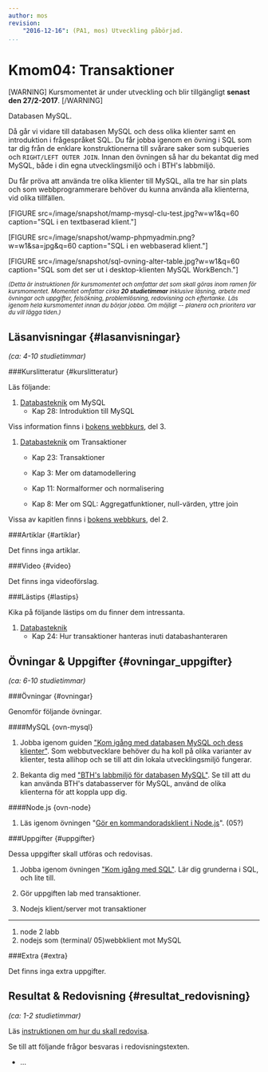 ```yaml
---
author: mos
revision:
    "2016-12-16": (PA1, mos) Utveckling påbörjad.
...
```

Kmom04: Transaktioner
==================================

[WARNING]
Kursmomentet är under utveckling och blir tillgängligt **senast den 27/2-2017**.
[/WARNING]


Databasen MySQL.

Då går vi vidare till databasen MySQL och dess olika klienter samt en introduktion i frågespråket SQL. Du får jobba igenom en övning i SQL som tar dig från de enklare konstruktionerna till svårare saker som subqueries och `RIGHT/LEFT OUTER JOIN`. Innan den övningen så har du bekantat dig med MySQL, både i din egna utvecklingsmiljö och i BTH's labbmiljö.

Du får pröva att använda tre olika klienter till MySQL, alla tre har sin plats och som webbprogrammerare behöver du kunna använda alla klienterna, vid olika tillfällen.

[FIGURE src=/image/snapshot/mamp-mysql-clu-test.jpg?w=w1&q=60 caption="SQL i en textbaserad klient."]

[FIGURE src=/image/snapshot/wamp-phpmyadmin.png?w=w1&sa=jpg&q=60 caption="SQL i en webbaserad klient."]

[FIGURE src=/image/snapshot/sql-ovning-alter-table.jpg?w=w1&q=60 caption="SQL som det ser ut i desktop-klienten MySQL WorkBench."]


<!--more-->
<!--
[FIGURE src=/image/snapht15/linux-what-now.png?w=w2 caption="Okey, terminalen, och nu då?"]
-->

<small><i>(Detta är instruktionen för kursmomentet och omfattar det som skall göras inom ramen för kursmomentet. Momentet omfattar cirka **20 studietimmar** inklusive läsning, arbete med övningar och uppgifter, felsökning, problemlösning, redovisning och eftertanke. Läs igenom hela kursmomentet innan du börjar jobba. Om möjligt -- planera och prioritera var du vill lägga tiden.)</i></small>



Läsanvisningar  {#lasanvisningar}
---------------------------------

*(ca: 4-10 studietimmar)*


###Kurslitteratur  {#kurslitteratur}

Läs följande:

1. [Databasteknik](kunskap/boken-databasteknik) om MySQL
    * Kap 28: Introduktion till MySQL

Viss information finns i [bokens webbkurs](http://www.databasteknik.se/webbkursen/), del 3.


1. [Databasteknik](kunskap/boken-databasteknik) om Transaktioner
    * Kap 23: Transaktioner

    * Kap 3: Mer om datamodellering
    * Kap 11: Normalformer och normalisering

    * Kap 8: Mer om SQL: Aggregatfunktioner, null-värden, yttre join

Vissa av kapitlen finns i [bokens webbkurs](http://www.databasteknik.se/webbkursen/), del 2.



###Artiklar {#artiklar}

Det finns inga artiklar.



###Video  {#video}

Det finns inga videoförslag.



###Lästips {#lastips}

Kika på följande lästips om du finner dem intressanta.

1. [Databasteknik](kunskap/boken-databasteknik)
    * Kap 24: Hur transaktioner hanteras inuti databashanteraren




Övningar & Uppgifter  {#ovningar_uppgifter}
-------------------------------------------

*(ca: 6-10 studietimmar)*



###Övningar {#ovningar}

Genomför följande övningar.



####MySQL {ovn-mysql}

1. Jobba igenom guiden ["Kom igång med databasen MySQL och dess klienter"](kunskap/kom-igang-med-databasen-mysql-och-dess-klienter). Som webbutvecklare behöver du ha koll på olika varianter av klienter, testa allihop och se till att din lokala utvecklingsmiljö fungerar.

1. Bekanta dig med ["BTH's labbmiljö för databasen MySQL"](kunskap/bth-s-labbmiljo-for-databasen-mysql). Se till att du kan använda BTH's databasserver för MySQL, använd de olika klienterna för att koppla upp dig.



####Node.js {ovn-node}

1. Läs igenom övningen "[Gör en kommandoradsklient i Node.js](kunskap/gor-en-kommandoradsklient-i-node-js)". (05?)



###Uppgifter {#uppgifter}

Dessa uppgifter skall utföras och redovisas.

1. Jobba igenom övningen ["Kom igång med SQL"](uppgift/kom-igang-med-sql). Lär dig grunderna i SQL, och lite till.

1. Gör uppgiften lab med transaktioner.

1. Nodejs klient/server mot transaktioner


<hr>

1. node 2 labb
1. nodejs som (terminal/ 05)webbklient mot MySQL




###Extra {#extra}

Det finns inga extra uppgifter.

<!--
Fortsätt träna på JavaScript i webbläsaren.

1. Gör uppgiften "[Memory - rita flaggor med JavaScript vid DOM](uppgift/memory-rita-flaggor-med-javascript-och-dom)".
-->



Resultat & Redovisning  {#resultat_redovisning}
-----------------------------------------------

*(ca: 1-2 studietimmar)*

Läs [instruktionen om hur du skall redovisa](kurser/dbjs/redovisa).

Se till att följande frågor besvaras i redovisningstexten.

* ...
